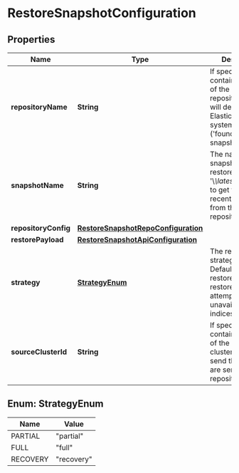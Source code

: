 # RestoreSnapshotConfiguration

## Properties
Name | Type | Description | Notes
------------ | ------------- | ------------- | -------------
**repositoryName** | **String** | If specified, contains the name of the snapshot repository - else will default to the Elastic Cloud system repo (&#x27;found-snapshots&#x27;) |  [optional]
**snapshotName** | **String** | The name of the snapshot to restore. Use &#x27;\\_\\_latest_success\\_\\_&#x27; to get the most recent snapshot from the specified repository | 
**repositoryConfig** | [**RestoreSnapshotRepoConfiguration**](RestoreSnapshotRepoConfiguration.md) |  |  [optional]
**restorePayload** | [**RestoreSnapshotApiConfiguration**](RestoreSnapshotApiConfiguration.md) |  |  [optional]
**strategy** | [**StrategyEnum**](#StrategyEnum) | The restore strategy to use. Defaults to a full restore. Partial restore will attempt to restore unavailable indices only |  [optional]
**sourceClusterId** | **String** | If specified, contains the name of the source cluster id. Do not send this if you are sending repository_config |  [optional]

<a name="StrategyEnum"></a>
## Enum: StrategyEnum
Name | Value
---- | -----
PARTIAL | &quot;partial&quot;
FULL | &quot;full&quot;
RECOVERY | &quot;recovery&quot;
